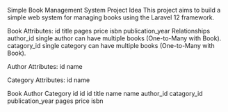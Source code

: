 Simple Book Management System
Project Idea
This project aims to build a simple web system for managing books using the Laravel 12 framework.


Book
Attributes:
id
title
pages
price
isbn
publication_year
Relationships
author_id single author can have multiple books (One-to-Many with Book).
catagory_id single category can have multiple books (One-to-Many with Book).

Author
Attributes:
id
name

Category
Attributes:
id
name



Book                                Author             Category
id                                  id                 id
title                               name               name
author_id
catagory_id 
publication_year
pages
price
isbn
